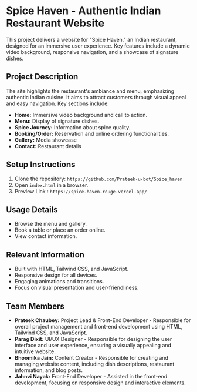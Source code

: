 # Spice Haven - Authentic Indian Restaurant Website

This project delivers a website for "Spice Haven," an Indian restaurant, designed for an immersive user experience. Key features include a dynamic video background, responsive navigation, and a showcase of signature dishes.

## Project Description

The site highlights the restaurant's ambiance and menu, emphasizing authentic Indian cuisine. It aims to attract customers through visual appeal and easy navigation. Key sections include:

* **Home:** Immersive video background and call to action.
* **Menu:** Display of signature dishes.
* **Spice Journey:** Information about spice quality.
* **Booking/Order:** Reservation and online ordering functionalities.
* **Gallery:** Media showcase
* **Contact:** Restaurant details

## Setup Instructions

1.  Clone the repository:
    `https://github.com/Prateek-u-bot/Spice_haven`  
2.  Open `index.html` in a browser.
3.  Preview Link : `https://spice-haven-rouge.vercel.app/`

## Usage Details

* Browse the menu and gallery.
* Book a table or place an order online.
* View contact information.

## Relevant Information

* Built with HTML, Tailwind CSS, and JavaScript.
* Responsive design for all devices.
* Engaging animations and transitions.
* Focus on visual presentation and user-friendliness.

## Team Members

* **Prateek Chaubey:** Project Lead & Front-End Developer - Responsible for overall project management and front-end development using HTML, Tailwind CSS, and JavaScript.
* **Parag Dixit:** UI/UX Designer - Responsible for designing the user interface and user experience, ensuring a visually appealing and intuitive website.
* **Bhoomika Jain:** Content Creator - Responsible for creating and managing website content, including dish descriptions, restaurant information, and blog posts.
* **Jahnvi Nayak:** Front-End Developer - Assisted in the front-end development, focusing on responsive design and interactive elements.

